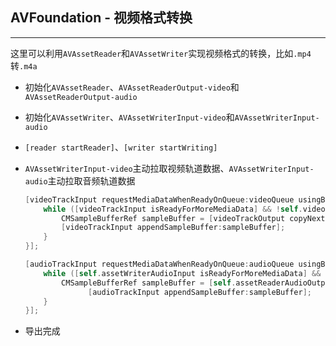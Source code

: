 ## AVFoundation - 视频格式转换

-------

这里可以利用`AVAssetReader`和`AVAssetWriter`实现视频格式的转换，比如`.mp4`转`.m4a`

- 初始化`AVAssetReader`、`AVAssetReaderOutput-video`和`AVAssetReaderOutput-audio`

- 初始化`AVAssetWriter`、`AVAssetWriterInput-video`和`AVAssetWriterInput-audio`

- `[reader startReader]`、`[writer startWriting]`

- `AVAssetWriterInput-video`主动拉取视频轨道数据、`AVAssetWriterInput-audio`主动拉取音频轨道数据

  ```objective-c
  [videoTrackInput requestMediaDataWhenReadyOnQueue:videoQueue usingBlock:^{
      while ([videoTrackInput isReadyForMoreMediaData] && !self.videoFinished) {
          CMSampleBufferRef sampleBuffer = [videoTrackOutput copyNextSampleBuffer];
          [videoTrackInput appendSampleBuffer:sampleBuffer];
      }
  }];
  
  [audioTrackInput requestMediaDataWhenReadyOnQueue:audioQueue usingBlock:^{
      while ([self.assetWriterAudioInput isReadyForMoreMediaData] && !completedOrFailed) {
          CMSampleBufferRef sampleBuffer = [self.assetReaderAudioOutput copyNextSampleBuffer];
  				[audioTrackInput appendSampleBuffer:sampleBuffer];
      }
  }];
  ```

- 导出完成